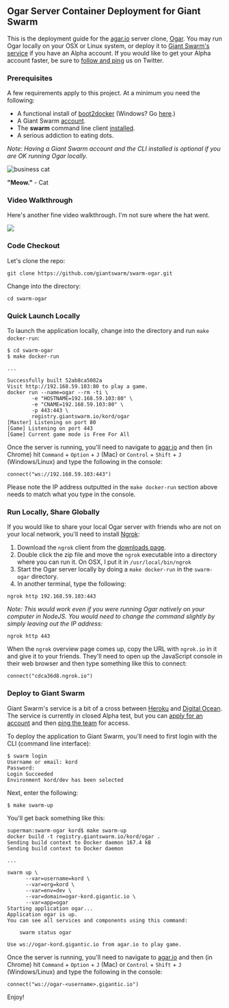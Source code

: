 ## Ogar Server Container Deployment for Giant Swarm
This is the deployment guide for the [agar.io](http://agar.io/) server clone, [Ogar](https://github.com/vram4/Ogar). You may run Ogar locally on your OSX or Linux system, or deploy it to [Giant Swarm's service](https://giantswarm.io/) if you have an Alpha account. If you would like to get your Alpha account faster, be sure to [follow and ping](https://twitter.com/giantswarm/) us on Twitter.

### Prerequisites
A few requirements apply to this project. At a minimum you need the following:

* A functional install of [boot2docker](https://github.com/kordless/boot2docker-ing) (Windows? Go [here](https://github.com/boot2docker/windows-installer/releases).)
* A Giant Swarm [account](https://giantswarm.io).
* The **swarm** command line client [installed](http://docs.giantswarm.io/reference/installation/). 
* A serious addiction to eating dots.

*Note: Having a Giant Swarm account and the CLI installed is optional if you are OK running Ogar locally.*

![business cat](https://github.com/giantswarm/swarm-ogar/blob/master/assets/meme.jpg)

**"Meow."** - Cat 

### Video Walkthrough

Here's another fine video walkthrough. I'm not sure where the hat went.

[![](https://raw.githubusercontent.com/giantswarm/swarm-ogar/master/assets/video.png)](https://vimeo.com/129065168)

### Code Checkout
Let's clone the repo:

    git clone https://github.com/giantswarm/swarm-ogar.git

Change into the directory:

	cd swarm-ogar
	
### Quick Launch Locally
To launch the application locally, change into the directory and run `make docker-run`:

```
$ cd swarm-ogar
$ make docker-run

...

Successfully built 52ab8ca5082a
Visit http://192.168.59.103:80 to play a game.
docker run --name=ogar --rm -ti \
		-e "HOSTNAME=192.168.59.103:80" \
		-e "CNAME=192.168.59.103:80" \
		-p 443:443 \
		registry.giantswarm.io/kord/ogar
[Master] Listening on port 80
[Game] Listening on port 443
[Game] Current game mode is Free For All
```

Once the server is running, you'll need to navigate to [agar.io](http://agar.io/) and then (in Chrome) hit `Command` + `Option` + `J` (Mac) or `Control` + `Shift` + `J` (Windows/Linux) and type the following in the console:

	connect("ws://192.168.59.103:443")

Please note the IP address outputted in the `make docker-run` section above needs to match what you type in the console.

### Run Locally, Share Globally
If you would like to share your local Ogar server with friends who are not on your local network, you'll need to install [Ngrok](https://ngrok.com/):

1. Download the `ngrok` client from the [downloads page](https://ngrok.com/download).
1. Double click the zip file and move the `ngrok` executable into a directory where you can run it. On OSX, I put it in `/usr/local/bin/ngrok`
1. Start the Ogar server locally by doing a `make docker-run` in the `swarm-ogar` directory.
1. In another terminal, type the following:

```
ngrok http 192.168.59.103:443
```

*Note: This would work even if you were running Ogar natively on your computer in NodeJS. You would need to change the command slightly by simply leaving out the IP address:*

```
ngrok http 443
```

When the `ngrok` overview page comes up, copy the URL with `ngrok.io` in it and give it to your friends. They'll need to open up the JavaScript console in their web browser and then type something like this to connect:

    connect("cdca36d8.ngrok.io")

### Deploy to Giant Swarm
Giant Swarm's service is a bit of a cross between [Heroku](https://heroku.com) and [Digital Ocean](https://digitalocean.com). The service is currently in closed Alpha test, but you can [apply for an account](https://giantswarm.io) and then [ping the team](https://twitter.com/giantswarm) for access.

To deploy the application to Giant Swarm, you'll need to first login with the CLI (command line interface):

```
$ swarm login
Username or email: kord
Password:
Login Succeeded
Environment kord/dev has been selected
```

Next, enter the following:

```
$ make swarm-up
```    

You'll get back something like this:

```
superman:swarm-ogar kord$ make swarm-up
docker build -t registry.giantswarm.io/kord/ogar .
Sending build context to Docker daemon 167.4 kB
Sending build context to Docker daemon

...

swarm up \
	  --var=username=kord \
	  --var=org=kord \
	  --var=env=dev \
	  --var=domain=ogar-kord.gigantic.io \
	  --var=app=ogar
Starting application ogar...
Application ogar is up.
You can see all services and components using this command:

    swarm status ogar

Use ws://ogar-kord.gigantic.io from agar.io to play game.
```

Once the server is running, you'll need to navigate to [agar.io](http://agar.io/) and then (in Chrome) hit `Command` + `Option` + `J` (Mac) or `Control` + `Shift` + `J` (Windows/Linux) and type the following in the console:

	connect("ws://ogar-<username>.gigantic.io")

Enjoy!

